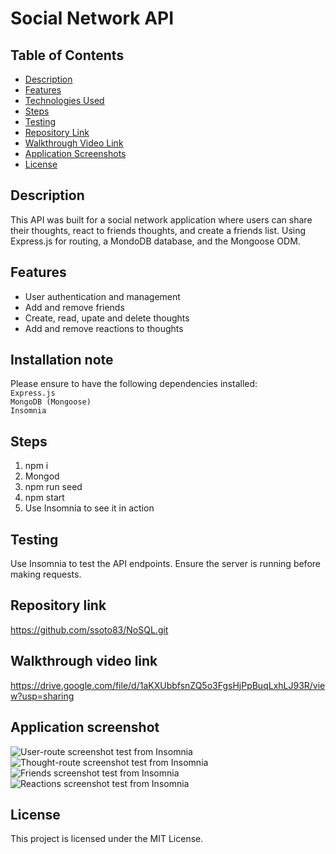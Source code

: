 # Social Network API    

## Table of Contents      
  
- [Description](#description)
- [Features](#features)
- [Technologies Used](#technologies-used)
- [Steps](#steps)
- [Testing](#testing)
- [Repository Link](#repository-link)
- [Walkthrough Video Link](#walkthrough-video-link)
- [Application Screenshots](#application-screenshot)
- [License](#license)  

## Description  

This API was built for a social network application where users can share their thoughts, react to friends thoughts, and create a friends list. Using Express.js for routing, a MondoDB database, and the Mongoose ODM.

## Features  
* User authentication and management  
* Add and remove friends  
* Create, read, upate and delete thoughts  
* Add and remove reactions to thoughts    

## Installation note    

Please ensure to have the following dependencies installed:    
`Express.js`   
`MongoDB (Mongoose)`  
`Insomnia`   

## Steps 
1. npm i  
2. Mongod  
3. npm run seed  
4. npm start  
9. Use Insomnia to see it in action      

## Testing  
Use Insomnia to test the API endpoints. Ensure the server is running before making requests.

##  Repository link    

https://github.com/ssoto83/NoSQL.git  

## Walkthrough video link

https://drive.google.com/file/d/1aKXUbbfsnZQ5o3FgsHjPpBuqLxhLJ93R/view?usp=sharing  

## Application screenshot  

![User-route screenshot test from Insomnia](../NoSQL/Develop/images/users-route.png)    
![Thought-route screenshot test from Insomnia](../NoSQL/images/thoughts-route.png)  
![Friends screenshot test from Insomnia](../NoSQL/images/friend-added.png)  
![Reactions screenshot test from Insomnia](../NoSQL/images/delete-reaction.png)    

## License
This project is licensed under the MIT License.